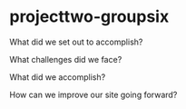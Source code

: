 # projecttwo-groupsix


What did we set out to accomplish?


What challenges did we face?

What did we accomplish?

How can we improve our site going forward?

